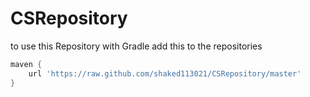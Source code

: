 # CSRepository

to use this Repository with Gradle add this to the repositories
```groovy
maven {
    url 'https://raw.github.com/shaked113021/CSRepository/master'
}
```
